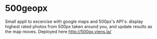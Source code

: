 500geopx
========

Small appli to excercise with google maps and 500px's API's: display highest rated photos from 500px taken around you, and update results as the map moves. Deployed here http://500px.viens.la/
